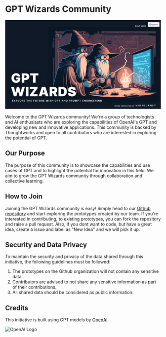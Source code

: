 # GPT Wizards Community

<div align="center"><img src="https://raw.githubusercontent.com/GPT-Wizard/.github/main/gpt-wizard%20(1).png" alt="GPT Wizards" /></div>

Welcome to the GPT Wizards community! We're a group of technologists and AI enthusiasts who are exploring the capabilities of OpenAI's GPT and developing new and innovative applications. This community is backed by Thoughtworks and open to all contributors who are interested in exploring the potential of GPT.

## Our Purpose

The purpose of this community is to showcase the capabilities and use cases of GPT and to highlight the potential for innovation in this field. We aim to grow the GPT Wizards community through collaboration and collective learning.

## How to Join

Joining the GPT Wizards community is easy! Simply head to our [Github repository](https://github.com/GPT-Wizard) and start exploring the prototypes created by our team. If you're interested in contributing, to existing prototypes, you can fork the repository and raise a pull request. Also, if you dont want to code, but have a great idea, create a issue and label as "New Idea" and we will pick it up.

## Security and Data Privacy

To maintain the security and privacy of the data shared through this initiative, the following guidelines must be followed:

1. The prototypes on the Github organization will not contain any sensitive data.
2. Contributors are advised to not share any sensitive information as part of their contributions.
3. All shared data should be considered as public information.

## Credits

This initiative is built using GPT models by [OpenAI](https://openai.com)

<img src="https://venturebeat.com/wp-content/uploads/2019/03/openai-1.png" alt="OpenAI Logo" height="45"/>
